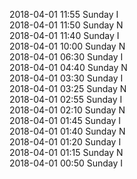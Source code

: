 2018-04-01 11:55 Sunday  I  
2018-04-01 11:50 Sunday  N  
2018-04-01 11:40 Sunday  I  
2018-04-01 10:00 Sunday  N  
2018-04-01 06:30 Sunday  I  
2018-04-01 04:40 Sunday  N  
2018-04-01 03:30 Sunday  I  
2018-04-01 03:25 Sunday  N  
2018-04-01 02:55 Sunday  I  
2018-04-01 02:10 Sunday  N  
2018-04-01 01:45 Sunday  I  
2018-04-01 01:40 Sunday  N  
2018-04-01 01:20 Sunday  I  
2018-04-01 01:15 Sunday  N  
2018-04-01 00:50 Sunday  I  
